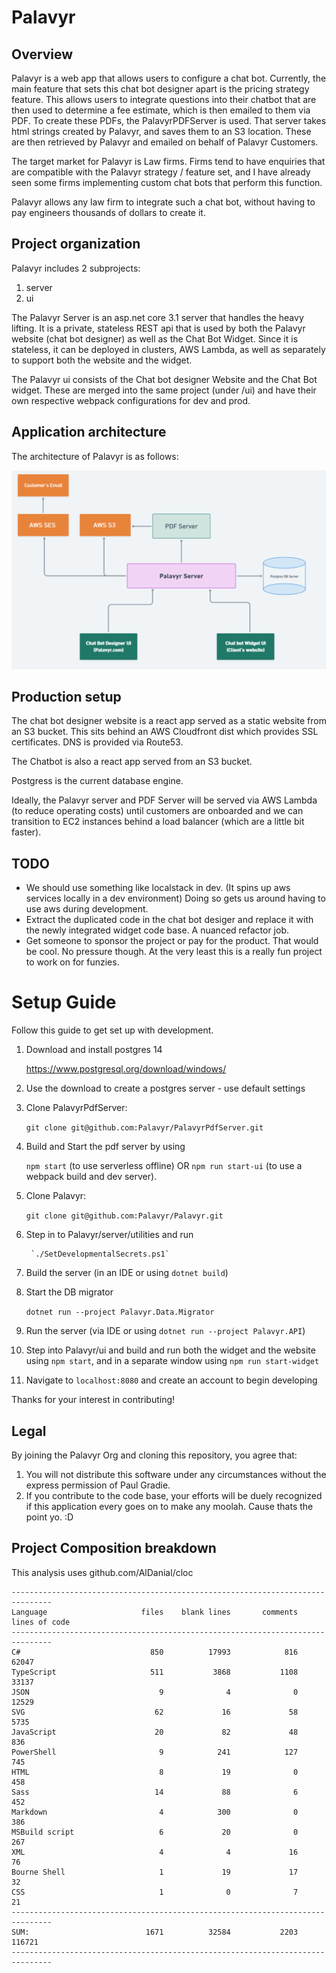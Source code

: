# Palavyr


## Overview

Palavyr is a web app that allows users to configure a chat bot. Currently, the main feature that sets this chat bot designer apart is the pricing strategy feature. This allows users to integrate questions into their chatbot that are then used to determine a fee estimate, which is then emailed to them via PDF. To create these PDFs, the PalavyrPDFServer is used. That server takes html strings created by Palavyr, and saves them to an S3 location. These are then retrieved by Palavyr and emailed on behalf of Palavyr Customers.

The target market for Palavyr is Law firms. Firms tend to have enquiries that are compatible with the Palavyr strategy / feature set, and I have already seen some firms implementing custom chat bots that perform this function.

Palavyr allows any law firm to integrate such a chat bot, without having to pay engineers thousands of dollars to create it.

## Project organization

Palavyr includes 2 subprojects:

1. server
1. ui

The Palavyr Server is an asp.net core 3.1 server that handles the heavy lifting. It is a private, stateless REST api that is used by both the Palavyr website (chat bot designer) as well as the Chat Bot Widget. Since it is stateless, it can be deployed in clusters, AWS Lambda, as well as separately to support both the website and the widget.

The Palavyr ui consists of the Chat bot designer Website and the Chat Bot widget. These are merged into the same project (under /ui) and have their own respective webpack configurations for dev and prod.

## Application architecture

The architecture of Palavyr is as follows:

![Palavyr](./assets/architecture.PNG)


## Production setup

The chat bot designer website is a react app served as a static website from an S3 bucket. This sits behind an AWS Cloudfront dist which provides SSL certificates. DNS is provided via Route53.

The Chatbot is also a react app served from an S3 bucket.

Postgress is the current database engine.


Ideally, the Palavyr server and PDF Server will be served via AWS Lambda (to reduce operating costs) until customers are onboarded and we can transition to EC2 instances behind a load balancer (which are a little bit faster).

## TODO

   -  We should use something like localstack in dev. (It spins up aws services locally in a dev environment) Doing so gets us around having to use aws during development.
   -  Extract the duplicated code in the chat bot desiger and replace it with the newly integrated widget code base. A nuanced refactor job.
   -  Get someone to sponsor the project or pay for the product. That would be cool. No pressure though. At the very least this is a really fun project to work on for funzies.


# Setup Guide

Follow this guide to get set up with development.


1. Download and install postgres 14

    https://www.postgresql.org/download/windows/


2. Use the download to create a postgres server - use default settings


3. Clone PalavyrPdfServer:

    `git clone git@github.com:Palavyr/PalavyrPdfServer.git`

4. Build and Start the pdf server by using

   `npm start` (to use serverless offline) OR `npm run start-ui` (to use a webpack build and dev server).

5. Clone Palavyr:

    `git clone git@github.com:Palavyr/Palavyr.git`

6. Step in to Palavyr/server/utilities and run

        `./SetDevelopmentalSecrets.ps1`

7.  Build the server (in an IDE or using `dotnet build`)

8. Start the DB migrator

    `dotnet run --project Palavyr.Data.Migrator`


9.  Run the server (via IDE or using `dotnet run --project Palavyr.API`)

10. Step into Palavyr/ui and build and run both the widget and the website using `npm start`, and in a separate window using `npm run start-widget`

11. Navigate to `localhost:8080` and create an account to begin developing

Thanks for your interest in contributing!

## Legal

By joining the Palavyr Org and cloning this repository, you agree that:

 1. You will not distribute this software under any circumstances without the express permission of Paul Gradie.
 2. If you contribute to the code base, your efforts will be duely recognized if this application every goes on to make any moolah. Cause thats the point yo. :D

## Project Composition breakdown

This analysis uses github.com/AlDanial/cloc

```
-------------------------------------------------------------------------------
Language                     files    blank lines       comments  lines of code
-------------------------------------------------------------------------------
C#                             850          17993            816          62047
TypeScript                     511           3868           1108          33137
JSON                             9              4              0          12529
SVG                             62             16             58           5735
JavaScript                      20             82             48            836
PowerShell                       9            241            127            745
HTML                             8             19              0            458
Sass                            14             88              6            452
Markdown                         4            300              0            386
MSBuild script                   6             20              0            267
XML                              4              4             16             76
Bourne Shell                     1             19             17             32
CSS                              1              0              7             21
-------------------------------------------------------------------------------
SUM:                          1671          32584           2203         116721
-------------------------------------------------------------------------------
```